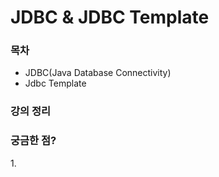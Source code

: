 # JDBC & JDBC Template

### 목차

* JDBC(Java Database Connectivity)
* Jdbc Template

### 강의 정리



### 궁금한 점?

1\.
